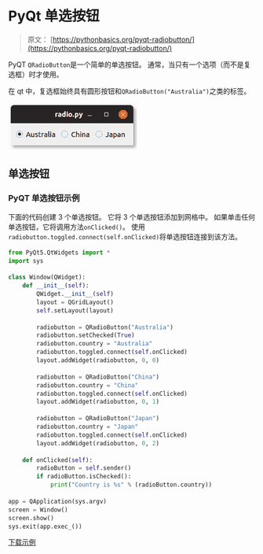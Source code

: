 # PyQt 单选按钮

> 原文： [https://pythonbasics.org/pyqt-radiobutton/](https://pythonbasics.org/pyqt-radiobutton/)

PyQT `QRadioButton`是一个简单的单选按钮。 通常，当只有一个选项（而不是复选框）时才使用。

在 qt 中，复选框始终具有圆形按钮和`QRadioButton("Australia")`之类的标签。

![pyqt radiobutton QRadioButton](img/40381d87dcf1cdf4992a4130e8a00a9c.jpg)




## 单选按钮

### PyQT 单选按钮示例

下面的代码创建 3 个单选按钮。 它将 3 个单选按钮添加到网格中。
如果单击任何单选按钮，它将调用方法`onClicked()`。 使用`radiobutton.toggled.connect(self.onClicked)`将单选按钮连接到该方法。

```py
from PyQt5.QtWidgets import *
import sys

class Window(QWidget):
    def __init__(self):
        QWidget.__init__(self)
        layout = QGridLayout()
        self.setLayout(layout)

        radiobutton = QRadioButton("Australia")
        radiobutton.setChecked(True)
        radiobutton.country = "Australia"
        radiobutton.toggled.connect(self.onClicked)
        layout.addWidget(radiobutton, 0, 0)

        radiobutton = QRadioButton("China")
        radiobutton.country = "China"
        radiobutton.toggled.connect(self.onClicked)
        layout.addWidget(radiobutton, 0, 1)

        radiobutton = QRadioButton("Japan")
        radiobutton.country = "Japan"
        radiobutton.toggled.connect(self.onClicked)
        layout.addWidget(radiobutton, 0, 2)

    def onClicked(self):
        radioButton = self.sender()
        if radioButton.isChecked():
            print("Country is %s" % (radioButton.country))

app = QApplication(sys.argv)
screen = Window()
screen.show()
sys.exit(app.exec_())

```

[下载示例](https://gum.co/pysqtsamples)